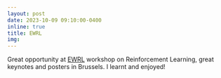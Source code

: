 ```yaml
---
layout: post
date: 2023-10-09 09:10:00-0400
inline: true
title: EWRL
img:
---
```


Great opportunity at [EWRL](https://ewrl.wordpress.com/ewrl16-2023/) workshop on Reinforcement Learning, great keynotes and posters in Brussels. I learnt and enjoyed!
